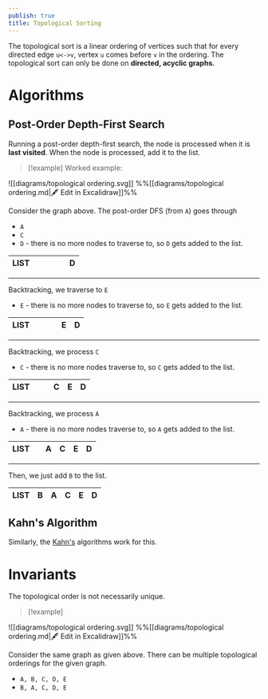 ```yaml
---
publish: true
title: Topological Sorting
---
```

The topological sort is a linear ordering of vertices such that for every directed edge `u<->v`, vertex `u` comes before `v` in the ordering. The topological sort can only be done on **directed, acyclic graphs.**
# Algorithms
## Post-Order Depth-First Search

Running a post-order depth-first search, the node is processed when it is **last visited**.
When the node is processed, add it to the list.

> [!example] Worked example:

![[diagrams/topological ordering.svg]]
%%[[diagrams/topological ordering.md|🖋 Edit in Excalidraw]]%%

Consider the graph above. The post-order DFS (from `A`) goes through

- `A`
- `C`
- `D` - there is no more nodes to traverse to, so `D` gets added to the list.

| LIST |     |     |     |     | D   |
| ---- | --- | --- | --- | --- | --- |

---

Backtracking, we traverse to `E`
- `E` - there is no more nodes to traverse to, so `E` gets added to the list.

| LIST |     |     |     | E   | D   |
| ---- | --- | --- | --- | --- | --- |

---

Backtracking, we process `C`
- `C` - there is no more nodes traverse to, so `C` gets added to the list.

| LIST |     |     | C    | E   | D   |
| ---- | --- | --- | --- | --- | --- |

---

Backtracking, we process `A`
- `A` - there is no more nodes traverse to, so `A` gets added to the list.

| LIST |     | A   | C   | E   | D   |
| ---- | --- | --- | --- | --- | --- |

---

Then, we just add `B` to the list.

| LIST | B   | A   | C   | E   | D   |
| ---- | --- | --- | --- | --- | --- |

## Kahn's Algorithm

Similarly, the [Kahn's](../Algorithms/Kahn's.md) algorithms work for this.

# Invariants

The topological order is not necessarily unique.

>[!example]

![[diagrams/topological ordering.svg]]
%%[[diagrams/topological ordering.md|🖋 Edit in Excalidraw]]%%

Consider the same graph as given above. There can be multiple topological orderings for the given graph.
- `A, B, C, D, E`
- `B, A, C, D, E`